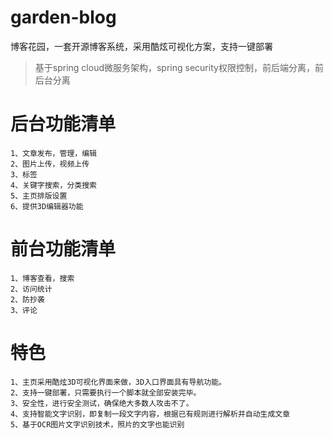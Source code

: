 # garden-blog
博客花园，一套开源博客系统，采用酷炫可视化方案，支持一键部署
> 基于spring cloud微服务架构，spring security权限控制，前后端分离，前后台分离

# 后台功能清单
```
1、文章发布，管理，编辑
2、图片上传，视频上传
3、标签
4、关键字搜索，分类搜索
5、主页排版设置
6、提供3D编辑器功能
```

# 前台功能清单
```
1、博客查看，搜索
2、访问统计
2、防抄袭
3、评论
```

# 特色
```
1、主页采用酷炫3D可视化界面来做，3D入口界面具有导航功能。
2、支持一键部署，只需要执行一个脚本就全部安装完毕。
3、安全性，进行安全测试，确保绝大多数人攻击不了。
4、支持智能文字识别，即复制一段文字内容，根据已有规则进行解析并自动生成文章
5、基于OCR图片文字识别技术，照片的文字也能识别
```
